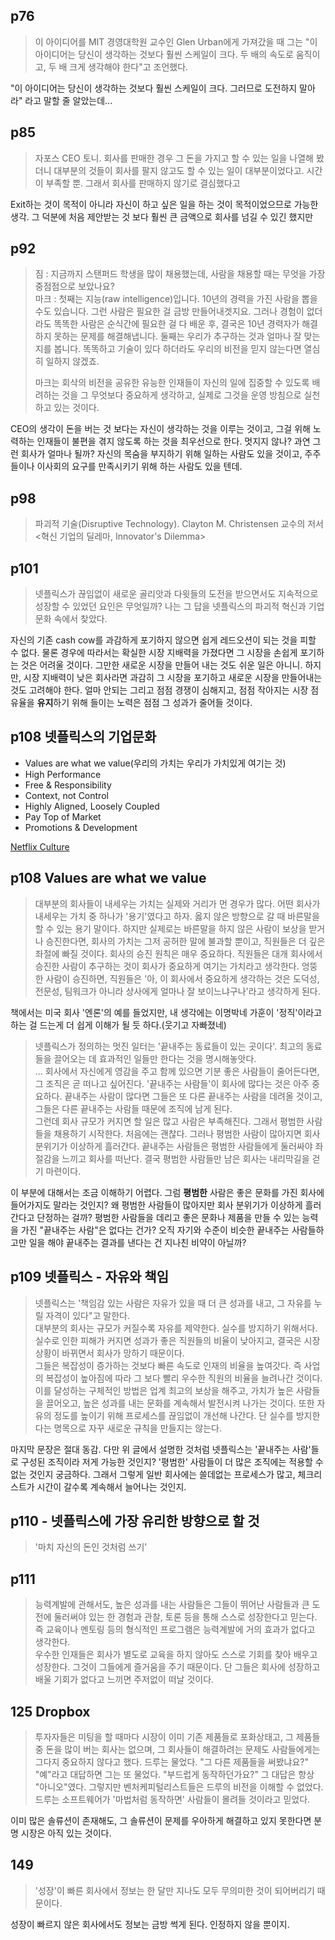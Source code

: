 ## p76   
> 이 아이디어를 MIT 경영대학원 교수인 Glen Urban에게 가져갔을 때 그는 "이 아이디어는 당신이 생각하는 것보다 훨씬 스케일이 크다. 두 배의 속도로 움직이고, 두 배 크게 생각해야 한다"고 조언했다.  

"이 아이디어는 당신이 생각하는 것보다 훨씬 스케일이 크다. 그러므로 도전하지 말아라" 라고 말할 줄 알았는데...

## p85  
> 자포스 CEO 토니. 회사를 판매한 경우 그 돈을 가지고 할 수 있는 일을 나열해 봤더니 대부분의 것들이 회사를 팔지 않고도 할 수 있는 일이 대부분이었다고. 시간이 부족할 뿐. 그래서 회사를 판매하지 않기로 결심했다고  

 Exit하는 것이 목적이 아니라 자신이 하고 싶은 일을 하는 것이 목적이었으므로 가능한 생각. 그 덕분에 처음 제안받는 것 보다 훨씬 큰 금액으로 회사를 넘길 수 있긴 했지만  


## p92  
> 짐 : 지금까지 스탠퍼드 학생을 많이 채용했는데, 사람을 채용할 때는 무엇을 가장 중점점으로 보았나요?  
> 마크 : 첫째는 지능(raw intelligence)입니다. 10년의 경력을 가진 사람을 뽑을 수도 있습니다. 그런 사람은 필요한 걸 금방 만들어내겟지요. 그러나 경험이 없더라도 똑똑한 사람은 순식간에 필요한 걸 다 배운 후, 결국은 10년 경력자가 해결하지 못하는 문제를 해결해냅니다. 둘째는 우리가 추구하는 것과 얼마나 잘 맞는지를 봅니다. 똑똑하고 기술이 있다 하더라도 우리의 비전을 믿지 않는다면 열심히 일하지 않겠죠.  
> 
> 마크는 회삭의 비전을 공유한 유능한 인재들이 자신의 일에 집중할 수 있도록 배려하는 것을 그 무엇보다 중요하게 생각하고, 실제로 그것을 운영 방침으로 실천하고 있는 것이다.

CEO의 생각이 돈을 버는 것 보다는 자신이 생각하는 것을 이루는 것이고, 그걸 위해 노력하는 인재들이 불편을 겪지 않도록 하는 것을 최우선으로 한다. 멋지지 않나? 과연 그런 회사가 얼마나 될까? 자신의 목숨을 부지하기 위해 일하는 사람도 있을 것이고, 주주들이나 이사회의 요구를 만족시키기 위해 하는 사람도 있을 텐데. 

## p98   

> 파괴적 기술(Disruptive Technology). Clayton M. Christensen 교수의 저서 <혁신 기업의 딜레마, Innovator's Dilemma>  

## p101  
> 넷플릭스가 끊임없이 새로운 골리앗과 다윗들의 도전을 받으면서도 지속적으로 성장할 수 있었던 요인은 무엇일까? 나는 그 답을 넷플릭스의 파괴적 혁신과 기업문화 속에서 찾았다.  

자신의 기존 cash cow를 과감하게 포기하지 않으면 쉽게 레드오션이 되는 것을 피할 수 없다. 물론 경우에 따라서는 확실한 시장 지배력을 가졌다면 그 시장을 손쉽게 포기하는 것은 어려울 것이다. 그만한 새로운 시장을 만들어 내는 것도 쉬운 일은 아니니. 하지만, 시장 지배력이 낮은 회사라면 과감히 그 시장을 포기하고 새로운 시장을 만들어내는 것도 고려해야 한다. 얼마 안되는 그리고 점점 경쟁이 심해지고, 점점 작아지는 시장 점유율을 **유지**하기 위해 들이는 노력은 점점 그 성과가 줄어들 것이다.  


## p108 넷플릭스의 기업문화  
* Values are what we value(우리의 가치는 우리가 가치있게 여기는 것)  
* High Performance  
* Free & Responsibility  
* Context, not Control  
* Highly Aligned, Loosely Coupled  
* Pay Top of Market  
* Promotions & Development 

[Netflix Culture](http://www.slideshare.net/gerritbrouwer984/culture9-090801103430phpapp02-37449836)  
 
## p108 Values are what we value   

> 대부분의 회사들이 내세우는 가치는 실제와 거리가 먼 경우가 많다. 어떤 회사가 내세우는 가치 중 하나가 '용기'였다고 하자. 옳지 않은 방향으로 갈 때 바른말을 할 수 있는 용기 말이다. 하지만 실제로는 바른말을 하지 않은 사람이 보상을 받거나 승진한다면, 회사의 가치는 그저 공허한 말에 불과할 뿐이고, 직원들은 더 깊은 좌절에 빠질 것이다. 회사의 승진 원칙은 매우 중요하다. 직원들은 대개 회사에서 승진한 사람이 추구하는 것이 회사가 중요하게 여기는 가치라고 생각한다. 엉뚱한 사람이 승진하면, 직원들은 '아, 이 회사에서 중요하게 생각하는 것은 도덕성, 전문성, 팀워크가 아니라 상사에게 얼마나 잘 보이느냐구나'라고 생각하게 된다. 

책에서는 미국 회사 '엔론'의 예를 들었지만, 내 생각에는 이명박네 가훈이 '정직'이라고 하는 걸 드는게 더 쉽게 이해가 될 듯 하다.(웃기고 자빠졌네)  

> 넷플릭스가 정의하는 멋진 일터는 '끝내주는 동료들이 있는 곳이다'. 최고의 동료들을 끌어오는 데 효과적인 일들만 한다는 것을 명시해놓앗다.  
> ... 회사에서 자신에게 영감을 주고 함께 있으면 기분 좋은 사람들이 줄어든다면, 그 조직은 곧 떠나고 싶어진다. '끝내주는 사람들'이 회사에 많다는 것은 아주 중요하다. 끝내주는 사람이 많다면 그들은 또 다른 끝내주는 사람을 데려올 것이고, 그들은 다른 끝내주는 사람들 때문에 조직에 남게 된다.  
> 그런데 회사 규모가 커지면 할 일은 많고 사람은 부족해진다. 그래서 평범한 사람들을 채용하기 시작한다. 처음에는 괜찮다. 그러나 평범한 사람이 많아지면 회사 분위기가 이상하게 흘러간다. 끝내주는 사람들은 평범한 사람들에게 둘러싸야 좌절감을 느끼고 회사를 떠난다. 결국 평범한 사람들만 남은 회사는 내리막길을 걷기 마련이다.  

이 부분에 대해서는 조금 이해하기 어렵다. 그럼 **평범한** 사람은 좋은 문화를 가진 회사에 들어가지도 말라는 것인지? 왜 평범한 사람들이 많아지만 회사 분위기가 이상하게 흘러간다고 단정하는 걸까? 평범한 사람들을 데리고 좋은 문화나 제품을 만들 수 있는 능력을 가진 "끝내주는 사람"은 없다는 건가? 오직 자기와 수준이 비슷한 끝내주는 사람들하고만 일을 해야 끝내주는 결과를 낸다는 건 지나친 비약이 아닐까?  

## p109 넷플릭스 - 자유와 책임  
> 넷플릭스는 '책임감 있는 사람은 자유가 있을 때 더 큰 성과를 내고, 그 자유를 누릴 자격이 있다"고 말한다.  
> 대부분의 회사는 규모가 커질수록 자유를 제약한다. 실수를 방지하기 위해서다. 실수로 인한 피해가 커지면 성과가 좋은 직원들의 비율이 낮아지고, 결국은 시장 상황이 바뀌면서 회사가 망하기 때문이다.  
> 그들은 복잡성이 증가하는 것보다 빠른 속도로 인재의 비율을 높여갓다. 즉 사업의 복잡성이 높아짐에 따라 그 보다 빨리 우수한 직원의 비율을 늘려나간 것이다.  
> 이를 달성하는 구체적인 방법은 업계 최고의 보상을 해주고, 가치가 높은 사람들을 끌어오고, 높은 성과를 내는 문화를 계속해서 발전시켜 나가는 것이다. 또한 자유의 정도를 높이기 위해 프로세스를 끊임없이 개선해 나간다. 단 실수를 방지한다는 명목으로 자꾸 새로운 규칙을 만들지는 않는다.   

마지막 문장은 절대 동감. 다만 위 글에서 설명한 것처럼 넷플릭스는 '끝내주는 사람'들로 구성된 조직이라 저게 가능한 것인지? '평범한' 사람들이 더 많은 조직에는 적용할 수 없는 것인지 궁금하다. 그래서 그렇게 일반 회사에는 쓸데없는 프로세스가 많고, 체크리스트가 시간이 갈수록 계속해서 늘어나는 것인지.  

## p110 - 넷플릭스에 가장 유리한 방향으로 할 것  
> '마치 자신의 돈인 것처럼 쓰기'  

## p111 
> 능력계발에 관해서도, 높은 성과를 내는 사람들은 그들이 뛰어난 사람들과 큰 도전에 둘러써야 있는 한 경험과 관찰, 토론 등을 통해 스스로 성장한다고 믿는다. 즉 교육이나 멘토링 등의 형식적인 프로그램은 능력계발에 거의 효과가 없다고 생각한다.  
> 우수한 인재들은 회사가 별도로 교육을 하지 않아도 스스로 기회를 찾아 배우고 성장한다. 그것이 그들에게 즐거움을 주기 때문이다. 단 그들은 회사에 성장하고 배울 기회가 없다고 느끼면 주저없이 떠날 것이다.  

## 125 Dropbox  

> 투자자들은 미팅을 할 때마다 시장이 이미 기존 제품들로 포화상태고, 그 제품들 중 돈을 많이 버는 회사는 없으며, 그 회사들이 해결하려는 문제도 사람들에게는 그다지 중요하지 않다고 했다. 드루는 물었다. "그 다른 제품들을 써봤냐요?" "예"라고 대답하면 그는 또 물었다. "부드럽게 동작하던가요?" 그 대답은 항상 "아니오"였다. 그렇지만 벤처케피털리스트들은 드루의 비전을 이해할 수 없었다. 드루는 소프트웨어가 '마법처럼 동작하면' 사람들이 몰려들 것이라고 믿었다.  

이미 많은 솔류션이 존재해도, 그 솔류션이 문제를 우아하게 해결하고 있지 못한다면 분명 시장은 아직 있는 것이다.  

## 149  

> '성장'이 빠른 회사에서 정보는 한 달만 지나도 모두 무의미한 것이 되어버리기 때문이다. 

성장이 빠르지 않은 회사에서도 정보는 금방 썩게 된다. 인정하지 않을 뿐이지. 


